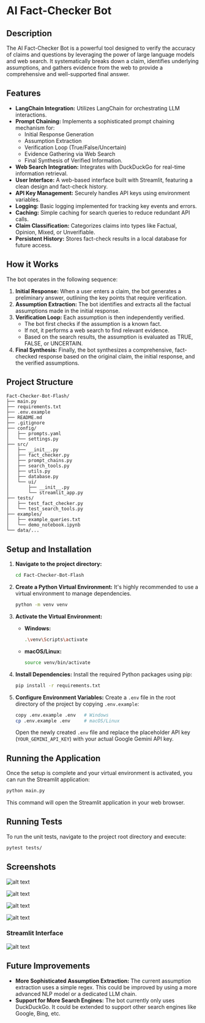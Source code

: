 # AI Fact-Checker Bot

## Description

The AI Fact-Checker Bot is a powerful tool designed to verify the accuracy of claims and questions by leveraging the power of large language models and web search. It systematically breaks down a claim, identifies underlying assumptions, and gathers evidence from the web to provide a comprehensive and well-supported final answer.

## Features

-   **LangChain Integration:** Utilizes LangChain for orchestrating LLM interactions.
-   **Prompt Chaining:** Implements a sophisticated prompt chaining mechanism for:
    -   Initial Response Generation
    -   Assumption Extraction
    -   Verification Loop (True/False/Uncertain)
    -   Evidence Gathering via Web Search
    -   Final Synthesis of Verified Information.
-   **Web Search Integration:** Integrates with DuckDuckGo for real-time information retrieval.
-   **User Interface:** A web-based interface built with Streamlit, featuring a clean design and fact-check history.
-   **API Key Management:** Securely handles API keys using environment variables.
-   **Logging:** Basic logging implemented for tracking key events and errors.
-   **Caching:** Simple caching for search queries to reduce redundant API calls.
-   **Claim Classification:** Categorizes claims into types like Factual, Opinion, Mixed, or Unverifiable.
-   **Persistent History:** Stores fact-check results in a local database for future access.

## How it Works

The bot operates in the following sequence:

1.  **Initial Response:** When a user enters a claim, the bot generates a preliminary answer, outlining the key points that require verification.
2.  **Assumption Extraction:** The bot identifies and extracts all the factual assumptions made in the initial response.
3.  **Verification Loop:** Each assumption is then independently verified.
    -   The bot first checks if the assumption is a known fact.
    -   If not, it performs a web search to find relevant evidence.
    -   Based on the search results, the assumption is evaluated as TRUE, FALSE, or UNCERTAIN.
4.  **Final Synthesis:** Finally, the bot synthesizes a comprehensive, fact-checked response based on the original claim, the initial response, and the verified assumptions.

## Project Structure

```
Fact-Checker-Bot-Flash/
├── main.py
├── requirements.txt
├── .env.example
├── README.md
├── .gitignore
├── config/
│   ├── prompts.yaml
│   └── settings.py
├── src/
│   ├── __init__.py
│   ├── fact_checker.py
│   ├── prompt_chains.py
│   ├── search_tools.py
│   ├── utils.py
│   ├── database.py
│   └── ui/
│       ├── __init__.py
│       └── streamlit_app.py
├── tests/
│   ├── test_fact_checker.py
│   └── test_search_tools.py
├── examples/
│   ├── example_queries.txt
│   └── demo_notebook.ipynb
└── data/...  
```

## Setup and Installation

1.  **Navigate to the project directory:**
    ```bash
    cd Fact-Checker-Bot-Flash
    ```

2.  **Create a Python Virtual Environment:**
    It's highly recommended to use a virtual environment to manage dependencies.
    ```bash
    python -m venv venv
    ```

3.  **Activate the Virtual Environment:**
    -   **Windows:**
        ```bash
        .\venv\Scripts\activate
        ```
    -   **macOS/Linux:**
        ```bash
        source venv/bin/activate
        ```

4.  **Install Dependencies:**
    Install the required Python packages using pip:
    ```bash
    pip install -r requirements.txt
    ```

5.  **Configure Environment Variables:**
    Create a `.env` file in the root directory of the project by copying `.env.example`:
    ```bash
    copy .env.example .env   # Windows
    cp .env.example .env     # macOS/Linux
    ```
    Open the newly created `.env` file and replace the placeholder API key (`YOUR_GEMINI_API_KEY`) with your actual Google Gemini API key.

## Running the Application

Once the setup is complete and your virtual environment is activated, you can run the Streamlit application:

```bash
python main.py
```

This command will open the Streamlit application in your web browser.

## Running Tests

To run the unit tests, navigate to the project root directory and execute:

```bash
pytest tests/
```

## Screenshots
![alt text](data/ss1.png)

![alt text](data/ss1-2.png)

![alt text](data/ss1-3.png)

![alt text](data/ss2.png)


### Streamlit Interface

![alt text](data/sss.png)

## Future Improvements

-   **More Sophisticated Assumption Extraction:** The current assumption extraction uses a simple regex. This could be improved by using a more advanced NLP model or a dedicated LLM chain.
-   **Support for More Search Engines:** The bot currently only uses DuckDuckGo. It could be extended to support other search engines like Google, Bing, etc.